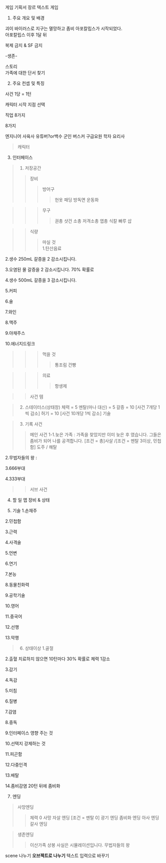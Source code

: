 게임 기획서
장르 텍스트 게임

1. 주요 개요 및 배경

괴이 바이러스로 지구는 멸망하고 좀비 아포칼립스가 시작되었다.  
아포칼립스 이후 1달 뒤



복제 금지 & SF 금지

-생존-


스토리  
가족에 대한 단서 찾기





2. 주요 컨셉 및 특징

사건 1당 = 1턴

캐릭터 시작 지점 선택

직업 8가지

8가지


엔지니어 사육사 유튜버?or백수 군인 버스커 구급요원 학자 요리사

> 캐릭터




3. 인터페이스

> 1. 저장공간
>>장비
>>>방어구  
>>>> 헌옷 패딩 방독면 운동화 

>>>무구
>>>> 권총 샷건 소총 저격소총 엽총 식칼 빠루 삽

>>식량
>>> 마실 것  
1.탄산음료 

2.생수 250mL
갈증을 2 감소시킵니다.

3.오염된 물
갈증을 2 감소시킵니다.
70% 확률로 

4.생수 500mL
갈증을 3 감소시킵니다.

5.커피

6.술

7.와인

8.맥주

9.야채주스

10.에너지드링크


>>> 먹을 것  
>>>> 통조림 건빵

>>> 의료  
>>>> 항생제

>> 사건 템
>>> 


> 2. 스테이터스(상태창)
체력 = 5
멘탈(마나 대신) = 5
갈증 = 10 [사건 7개당 1씩 감소]
허기 = 10 [사건 10개당 1씩 감소]
기술


> 3. 기록
사건
>> 메인 사건
1-1.늦은 가족 : 가족을 찾았지만 이미 늦은 후 였습니다. 그들은 좀비가 되어 나를 공격합니다. 
[조건 = 총]사살 /[조건 = 멘탈 3이상, 민첩함] 도주 / 해탈

2.무법자들의 왕 :

3.666부대

4.333부대

>> 서브 사건


4. 할 일
맵
장비 & 상태

5. 기술
1.손재주

2.민첩함

3.근력

4.사격술

5.언변

6.연기

7.본능

8.동물친화력

9.공학기술

10.영어

11.중국어

12.선행

13.악행





> 6. 상태이상
1.골절

2.출혈
치료하지 않으면 10턴마다 30% 확률로 체력 1감소

3.감기

4.독감

5.미침

6.질병

7.감염

8.중독

9.인터페이스 영향 주는 것

10.선택지 강제하는 것

11.피곤함

12.다중인격

13.배탈

14.좀비감염
20턴 뒤에 좀비화



7. 엔딩
> 사망엔딩
>> 체력 0 사망
>> 자살 엔딩 [조건 = 멘탈 0]
>> 광기 엔딩
>> 좀비화 엔딩
>> 아사 엔딩
>> 갈사 엔딩

> 생존엔딩
>> 이산가족 상봉
>> 사실은 시뮬레이션입니다.
>> 무법자들의 왕
>> 






scene 나누기
**오브젝트로 나누기**
텍스트 입력으로 바꾸기



